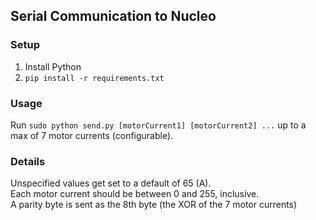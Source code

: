 ## Serial Communication to Nucleo

### Setup
1. Install Python
2. `pip install -r requirements.txt`

### Usage
Run `sudo python send.py [motorCurrent1] [motorCurrent2] ...` up to a max of 7 motor currents (configurable).

### Details
Unspecified values get set to a default of 65 (A).\
Each motor current should be between 0 and 255, inclusive. \
A parity byte is sent as the 8th byte (the XOR of the 7 motor currents)
